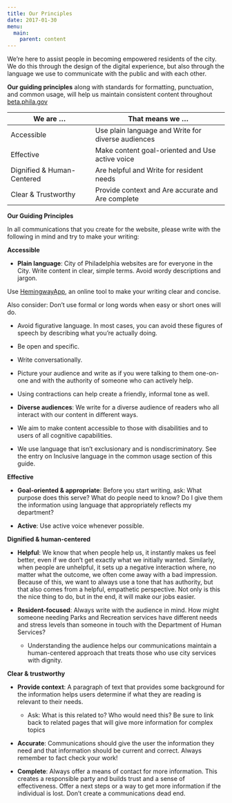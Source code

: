 ```yaml
---
title: Our Principles
date: 2017-01-30
menu:
  main:
    parent: content
---
```


We’re here to assist people in becoming empowered residents of the city. We do this through the design of the digital experience, but also through the language we use to communicate with the public and with each other. 

**Our guiding principles**
along with standards for formatting, punctuation, and common usage, will help  us maintain consistent content throughout [beta.phila.gov](www.beta.phila.gov) 

We are … | That means we … 
------------ | ---------------------------- 
Accessible | Use plain language and Write for diverse audiences 
Effective | Make content goal-oriented and Use active voice 
Dignified & Human-Centered | Are helpful and Write for resident needs
Clear & Trustworthy|Provide context  and Are accurate and Are complete 

**Our Guiding Principles**

In all communications that you create for the website, please write with the following in mind and try to make your writing: 

**Accessible**

* **Plain language**: City of Philadelphia websites are for everyone in the City. Write content in clear, simple terms. Avoid wordy descriptions and jargon. 

Use [HemingwayApp](http://www.hemingwayapp.com/), an online tool to make your writing clear and concise. 

Also consider: Don’t use formal or long words when easy or short ones will do. 

* Avoid figurative language. In most cases, you can avoid these figures of speech by describing what you’re actually doing.
 
 * Be open and specific.
 * Write conversationally. 

 * Picture your audience and write as if you were talking to them one-on-one and with the authority of someone who can actively help. 
 * Using contractions can help create a friendly, informal tone as well. 

* **Diverse audiences**: We write for a diverse audience of readers who all interact with our content in different ways. 

 * We aim to make content accessible to those with disabilities and to users of all cognitive capabilities. 
 * We use language that isn’t exclusionary and is nondiscriminatory. See the entry on Inclusive language in the common usage section of this guide.

**Effective**
* **Goal-oriented & appropriate**: 
Before you start writing, ask: What purpose does this serve? What do people need to know? Do I give them the information using language that appropriately reflects my department? 

* **Active**: Use active voice whenever possible. 

**Dignified & human-centered**
* **Helpful**: We know that when people help us, it instantly makes us feel better, even if we don’t get exactly what we initially wanted. Similarly, when people are unhelpful, it sets up a negative interaction where, no matter what the outcome, we often come away with a bad impression. Because of this, we want to always use a tone that has authority, but that also comes from a helpful, empathetic perspective. Not only is this the nice thing to do, but in the end, it will make our jobs easier.

* **Resident-focused**: Always write with the audience in mind. How might someone needing Parks and Recreation services have different needs and stress levels than someone in touch with the Department of Human Services? 
  * Understanding the audience helps our communications maintain a human-centered approach that treats those who use city services with dignity. 

**Clear & trustworthy**
* **Provide context**: A paragraph of text that provides some background for the information helps users determine if what they are reading is relevant to their needs. 
  * Ask: What is this related to? Who would need this? Be sure to link back to related pages that will give more information for complex topics

* **Accurate**: Communications should give the user the information they need and that information should be current and correct. Always remember to fact check your work!

* **Complete**: Always offer a means of contact for more information. This creates a responsible party and builds trust and a sense of effectiveness. Offer a next steps or a way to get more information if the individual  is lost. Don’t create a communications dead end. 
